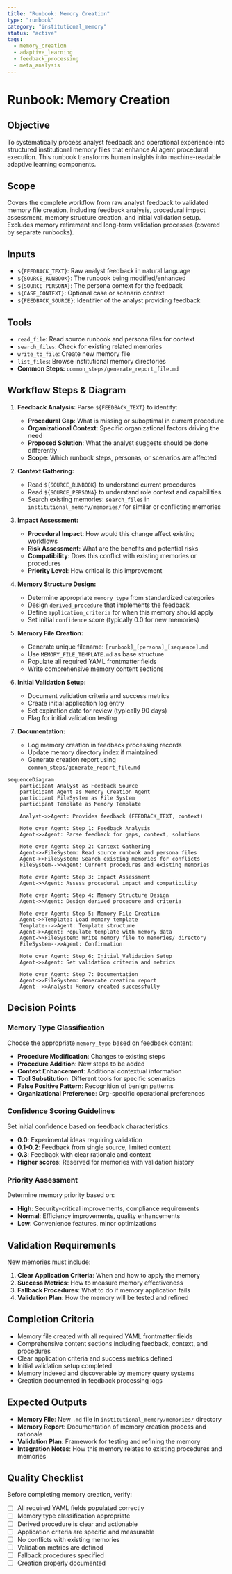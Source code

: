 ```yaml
---
title: "Runbook: Memory Creation"
type: "runbook"
category: "institutional_memory"
status: "active"
tags:
  - memory_creation
  - adaptive_learning
  - feedback_processing
  - meta_analysis
---
```


# Runbook: Memory Creation

## Objective

To systematically process analyst feedback and operational experience into structured institutional memory files that enhance AI agent procedural execution. This runbook transforms human insights into machine-readable adaptive learning components.

## Scope

Covers the complete workflow from raw analyst feedback to validated memory file creation, including feedback analysis, procedural impact assessment, memory structure creation, and initial validation setup. Excludes memory retirement and long-term validation processes (covered by separate runbooks).

## Inputs

- `${FEEDBACK_TEXT}`: Raw analyst feedback in natural language
- `${SOURCE_RUNBOOK}`: The runbook being modified/enhanced
- `${SOURCE_PERSONA}`: The persona context for the feedback
- `${CASE_CONTEXT}`: Optional case or scenario context
- `${FEEDBACK_SOURCE}`: Identifier of the analyst providing feedback

## Tools

- `read_file`: Read source runbook and persona files for context
- `search_files`: Check for existing related memories
- `write_to_file`: Create new memory file
- `list_files`: Browse institutional memory directories
- **Common Steps:** `common_steps/generate_report_file.md`

## Workflow Steps & Diagram

1. **Feedback Analysis:** Parse `${FEEDBACK_TEXT}` to identify:
   - **Procedural Gap**: What is missing or suboptimal in current procedure
   - **Organizational Context**: Specific organizational factors driving the need
   - **Proposed Solution**: What the analyst suggests should be done differently
   - **Scope**: Which runbook steps, personas, or scenarios are affected

2. **Context Gathering:** 
   - Read `${SOURCE_RUNBOOK}` to understand current procedures
   - Read `${SOURCE_PERSONA}` to understand role context and capabilities
   - Search existing memories: `search_files` in `institutional_memory/memories/` for similar or conflicting memories

3. **Impact Assessment:**
   - **Procedural Impact**: How would this change affect existing workflows
   - **Risk Assessment**: What are the benefits and potential risks
   - **Compatibility**: Does this conflict with existing memories or procedures
   - **Priority Level**: How critical is this improvement

4. **Memory Structure Design:**
   - Determine appropriate `memory_type` from standardized categories
   - Design `derived_procedure` that implements the feedback
   - Define `application_criteria` for when this memory should apply
   - Set initial `confidence` score (typically 0.0 for new memories)

5. **Memory File Creation:**
   - Generate unique filename: `[runbook]_[persona]_[sequence].md`
   - Use `MEMORY_FILE_TEMPLATE.md` as base structure
   - Populate all required YAML frontmatter fields
   - Write comprehensive memory content sections

6. **Initial Validation Setup:**
   - Document validation criteria and success metrics
   - Create initial application log entry
   - Set expiration date for review (typically 90 days)
   - Flag for initial validation testing

7. **Documentation:**
   - Log memory creation in feedback processing records
   - Update memory directory index if maintained
   - Generate creation report using `common_steps/generate_report_file.md`

```mermaid
sequenceDiagram
    participant Analyst as Feedback Source
    participant Agent as Memory Creation Agent
    participant FileSystem as File System
    participant Template as Memory Template
    
    Analyst->>Agent: Provides feedback (FEEDBACK_TEXT, context)
    
    Note over Agent: Step 1: Feedback Analysis
    Agent->>Agent: Parse feedback for gaps, context, solutions
    
    Note over Agent: Step 2: Context Gathering
    Agent->>FileSystem: Read source runbook and persona files
    Agent->>FileSystem: Search existing memories for conflicts
    FileSystem-->>Agent: Current procedures and existing memories
    
    Note over Agent: Step 3: Impact Assessment
    Agent->>Agent: Assess procedural impact and compatibility
    
    Note over Agent: Step 4: Memory Structure Design
    Agent->>Agent: Design derived procedure and criteria
    
    Note over Agent: Step 5: Memory File Creation
    Agent->>Template: Load memory template
    Template-->>Agent: Template structure
    Agent->>Agent: Populate template with memory data
    Agent->>FileSystem: Write memory file to memories/ directory
    FileSystem-->>Agent: Confirmation
    
    Note over Agent: Step 6: Initial Validation Setup
    Agent->>Agent: Set validation criteria and metrics
    
    Note over Agent: Step 7: Documentation
    Agent->>FileSystem: Generate creation report
    Agent-->>Analyst: Memory created successfully
```

## Decision Points

### Memory Type Classification

Choose the appropriate `memory_type` based on feedback content:

- **Procedure Modification**: Changes to existing steps
- **Procedure Addition**: New steps to be added
- **Context Enhancement**: Additional contextual information
- **Tool Substitution**: Different tools for specific scenarios
- **False Positive Pattern**: Recognition of benign patterns
- **Organizational Preference**: Org-specific operational preferences

### Confidence Scoring Guidelines

Set initial confidence based on feedback characteristics:

- **0.0**: Experimental ideas requiring validation
- **0.1-0.2**: Feedback from single source, limited context
- **0.3**: Feedback with clear rationale and context
- **Higher scores**: Reserved for memories with validation history

### Priority Assessment

Determine memory priority based on:

- **High**: Security-critical improvements, compliance requirements
- **Normal**: Efficiency improvements, quality enhancements  
- **Low**: Convenience features, minor optimizations

## Validation Requirements

New memories must include:

1. **Clear Application Criteria**: When and how to apply the memory
2. **Success Metrics**: How to measure memory effectiveness
3. **Fallback Procedures**: What to do if memory application fails
4. **Validation Plan**: How the memory will be tested and refined

## Completion Criteria

- Memory file created with all required YAML frontmatter fields
- Comprehensive content sections including feedback, context, and procedures
- Clear application criteria and success metrics defined
- Initial validation setup completed
- Memory indexed and discoverable by memory query systems
- Creation documented in feedback processing logs

## Expected Outputs

- **Memory File**: New `.md` file in `institutional_memory/memories/` directory
- **Memory Report**: Documentation of memory creation process and rationale
- **Validation Plan**: Framework for testing and refining the memory
- **Integration Notes**: How this memory relates to existing procedures and memories

## Quality Checklist

Before completing memory creation, verify:

- [ ] All required YAML fields populated correctly
- [ ] Memory type classification appropriate
- [ ] Derived procedure is clear and actionable
- [ ] Application criteria are specific and measurable
- [ ] No conflicts with existing memories
- [ ] Validation metrics are defined
- [ ] Fallback procedures specified
- [ ] Creation properly documented